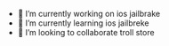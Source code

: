 - 🔭 I’m currently working on ios jailbrake 
- 🌱 I’m currently learning ios jailbreke
- 👯 I’m looking to collaborate troll store 



